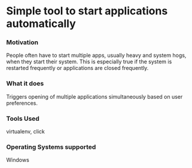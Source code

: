 <h1> Simple tool to start applications automatically </h1>
<h3> Motivation </h3>
People often have to start multiple apps, usually heavy and system hogs, when they start their system. This is especially true if the system is restarted frequently or applications are closed frequently.
<h3> What it does </h3>
Triggers opening of multiple applications simultaneously based on user preferences.
<h3>Tools Used</h3>
virtualenv, click
<h3>Operating Systems supported</h3>
Windows
